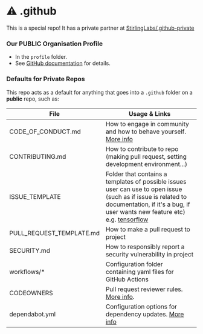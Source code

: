 # ⚠️ .github

This is a special repo!  It has a private partner at [StirlingLabs/.github-private](https://github.com/StirlingLabs/.github-private)

### Our **PUBLIC** Organisation Profile

- In the `profile` folder. 
- See [GitHub documentation](https://docs.github.com/en/organizations/collaborating-with-groups-in-organizations/customizing-your-organizations-profile) for details.

### Defaults for Private Repos

This repo acts as a default for anything that goes into a `.github` folder on a **public** repo, such as:

| File | Usage & Links |
|------|---------------|
| CODE_OF_CONDUCT.md | How to engage in community and how to behave yourself. [More info](https://docs.github.com/en/communities/setting-up-your-project-for-healthy-contributions/creating-a-default-community-health-file) |
| CONTRIBUTING.md | How to contribute to repo (making pull request, setting development environment...) |
| ISSUE_TEMPLATE | Folder that contains a templates of possible issues user can use to open issue (such as if issue is related to documentation, if it's a bug, if user wants new feature etc) e.g. [tensorflow](https://github.com/tensorflow/tensorflow/tree/f3fd82f65724cdba600fdd23d251c2b01152ed3c/.github/ISSUE_TEMPLATE) |
| PULL_REQUEST_TEMPLATE.md | How to make a pull request to project |
| SECURITY.md | How to responsibly report a security vulnerability in project |
| workflows/* | Configuration folder containing yaml files for GitHub Actions |
| CODEOWNERS | Pull request reviewer rules. [More info](https://docs.github.com/en/github/creating-cloning-and-archiving-repositories/about-code-owners). |
| dependabot.yml | Configuration options for dependency updates. [More info](https://docs.github.com/en/code-security/supply-chain-security/keeping-your-dependencies-updated-automatically/configuration-options-for-dependency-updates) |
